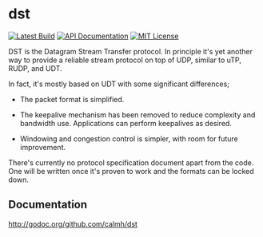 dst
===

[![Latest Build](http://img.shields.io/jenkins/s/http/build.syncthing.net/dst.svg?style=flat-square)](http://build.syncthing.net/job/dst/lastBuild/)
[![API Documentation](http://img.shields.io/badge/api-Godoc-blue.svg?style=flat-square)](http://godoc.org/github.com/calmh/dst)
[![MIT License](http://img.shields.io/badge/license-MIT-blue.svg?style=flat-square)](http://opensource.org/licenses/MIT)

DST is the Datagram Stream Transfer protocol. In principle it's yet
another way to provide a reliable stream protocol on top of UDP, similar
to uTP, RUDP, and UDT.

In fact, it's mostly based on UDT with some significant differences;

 - The packet format is simplified.

 - The keepalive mechanism has been removed to reduce complexity and
   bandwidth use. Applications can perform keepalives as desired.

 - Windowing and congestion control is simpler, with room for
   future improvement.

There's currently no protocol specification document apart from the
code. One will be written once it's proven to work and the formats can
be locked down.

Documentation
-------------

http://godoc.org/github.com/calmh/dst

